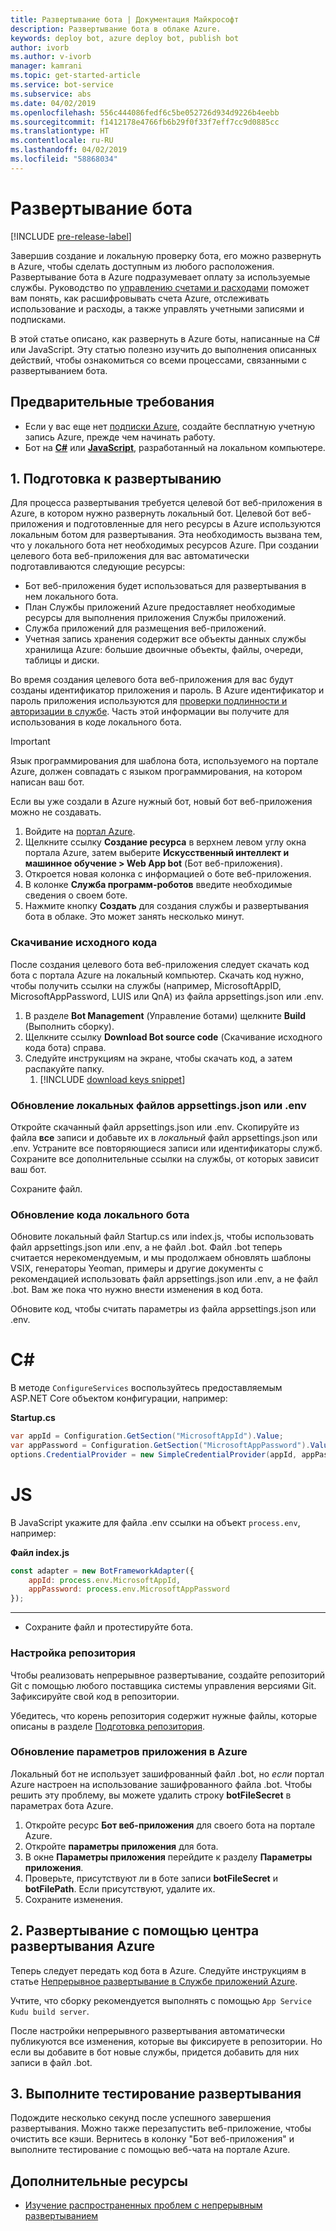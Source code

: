 ```yaml
---
title: Развертывание бота | Документация Майкрософт
description: Развертывание бота в облаке Azure.
keywords: deploy bot, azure deploy bot, publish bot
author: ivorb
ms.author: v-ivorb
manager: kamrani
ms.topic: get-started-article
ms.service: bot-service
ms.subservice: abs
ms.date: 04/02/2019
ms.openlocfilehash: 556c444086fedf6c5be052726d934d9226b4eebb
ms.sourcegitcommit: f1412178e4766fb6b29f0f33f7eff7cc9d0885cc
ms.translationtype: HT
ms.contentlocale: ru-RU
ms.lasthandoff: 04/02/2019
ms.locfileid: "58868034"
---
```

# <a name="deploy-your-bot"></a>Развертывание бота

[!INCLUDE [pre-release-label](./includes/pre-release-label.md)]

Завершив создание и локальную проверку бота, его можно развернуть в Azure, чтобы сделать доступным из любого расположения. Развертывание бота в Azure подразумевает оплату за используемые службы. Руководство по [управлению счетами и расходами](https://docs.microsoft.com/en-us/azure/billing/) поможет вам понять, как расшифровывать счета Azure, отслеживать использование и расходы, а также управлять учетными записями и подписками.

В этой статье описано, как развернуть в Azure боты, написанные на C# или JavaScript. Эту статью полезно изучить до выполнения описанных действий, чтобы ознакомиться со всеми процессами, связанными с развертыванием бота.

## <a name="prerequisites"></a>Предварительные требования
- Если у вас еще нет [ подписки Azure](http://portal.azure.com), создайте бесплатную учетную запись Azure, прежде чем начинать работу.
- Бот на [**C#**](./dotnet/bot-builder-dotnet-sdk-quickstart.md) или [**JavaScript**](./javascript/bot-builder-javascript-quickstart.md), разработанный на локальном компьютере.

## <a name="1-prepare-for-deployment"></a>1. Подготовка к развертыванию
Для процесса развертывания требуется целевой бот веб-приложения в Azure, в котором нужно развернуть локальный бот. Целевой бот веб-приложения и подготовленные для него ресурсы в Azure используются локальным ботом для развертывания. Эта необходимость вызвана тем, что у локального бота нет необходимых ресурсов Azure. При создании целевого бота веб-приложения для вас автоматически подготавливаются следующие ресурсы:
-   Бот веб-приложения будет использоваться для развертывания в нем локального бота.
-   План Службы приложений Azure предоставляет необходимые ресурсы для выполнения приложения Службы приложений.
-   Служба приложений для размещения веб-приложений.
-   Учетная запись хранения содержит все объекты данных службы хранилища Azure: большие двоичные объекты, файлы, очереди, таблицы и диски.

Во время создания целевого бота веб-приложения для вас будут созданы идентификатор приложения и пароль. В Azure идентификатор и пароль приложения используются для [проверки подлинности и авторизации в службе](https://docs.microsoft.com/azure/app-service/overview-authentication-authorization). Часть этой информации вы получите для использования в коде локального бота. 

> [!IMPORTANT]
> Язык программирования для шаблона бота, используемого на портале Azure, должен совпадать с языком программирования, на котором написан ваш бот.

Если вы уже создали в Azure нужный бот, новый бот веб-приложения можно не создавать.

1. Войдите на [портал Azure](https://portal.azure.com).
1. Щелкните ссылку **Создание ресурса** в верхнем левом углу окна портала Azure, затем выберите **Искусственный интеллект и машинное обучение > Web App bot** (Бот веб-приложения).
1. Откроется новая колонка с информацией о боте веб-приложения. 
1. В колонке **Служба программ-роботов**  введите необходимые сведения о своем боте.
1. Нажмите кнопку **Создать** для создания службы и развертывания бота в облаке. Это может занять несколько минут.

### <a name="download-the-source-code"></a>Скачивание исходного кода
После создания целевого бота веб-приложения следует скачать код бота с портала Azure на локальный компьютер. Скачать код нужно, чтобы получить ссылки на службы (например, MicrosoftAppID, MicrosoftAppPassword, LUIS или QnA) из файла appsettings.json или .env. 

1. В разделе **Bot Management** (Управление ботами) щелкните **Build** (Выполнить сборку).
1. Щелкните ссылку **Download Bot source code** (Скачивание исходного кода бота) справа.
1. Следуйте инструкциям на экране, чтобы скачать код, а затем распакуйте папку.
    1. [!INCLUDE [download keys snippet](~/includes/snippet-abs-key-download.md)]

### <a name="update-your-local-appsettingsjson-or-env-file"></a>Обновление локальных файлов appsettings.json или .env

Откройте скачанный файл appsettings.json или .env. Скопируйте из файла **все** записи и добавьте их в _локальный_ файл appsettings.json или .env. Устраните все повторяющиеся записи или идентификаторы служб. Сохраните все дополнительные ссылки на службы, от которых зависит ваш бот.

Сохраните файл.

### <a name="update-local-bot-code"></a>Обновление кода локального бота
Обновите локальный файл Startup.cs или index.js, чтобы использовать файл appsettings.json или .env, а не файл .bot. Файл .bot теперь считается нерекомендуемым, и мы продолжаем обновлять шаблоны VSIX, генераторы Yeoman, примеры и другие документы с рекомендацией использовать файл appsettings.json или .env, а не файл .bot. Вам же пока что нужно внести изменения в код бота. 

Обновите код, чтобы считать параметры из файла appsettings.json или .env. 

# [<a name="c"></a>C#](#tab/csharp)
В методе `ConfigureServices` воспользуйтесь предоставляемым ASP.NET Core объектом конфигурации, например: 

**Startup.cs**
```csharp
var appId = Configuration.GetSection("MicrosoftAppId").Value;
var appPassword = Configuration.GetSection("MicrosoftAppPassword").Value;
options.CredentialProvider = new SimpleCredentialProvider(appId, appPassword);
```

# [<a name="js"></a>JS](#tab/js)

В JavaScript укажите для файла .env ссылки на объект `process.env`, например:
   
**Файл index.js**

```js
const adapter = new BotFrameworkAdapter({
    appId: process.env.MicrosoftAppId,
    appPassword: process.env.MicrosoftAppPassword
});
```
---

- Сохраните файл и протестируйте бота.

### <a name="setup-a-repository"></a>Настройка репозитория

Чтобы реализовать непрерывное развертывание, создайте репозиторий Git с помощью любого поставщика системы управления версиями Git. Зафиксируйте свой код в репозитории.

Убедитесь, что корень репозитория содержит нужные файлы, которые описаны в разделе [Подготовка репозитория](https://docs.microsoft.com/azure/app-service/deploy-continuous-deployment#prepare-your-repository).

### <a name="update-app-settings-in-azure"></a>Обновление параметров приложения в Azure
Локальный бот не использует зашифрованный файл .bot, но _если_ портал Azure настроен на использование зашифрованного файла .bot. Чтобы решить эту проблему, вы можете удалить строку **botFileSecret** в параметрах бота Azure.
1. Откройте ресурс **Бот веб-приложения** для своего бота на портале Azure.
1. Откройте **параметры приложения** для бота.
1. В окне **Параметры приложения** перейдите к разделу **Параметры приложения**.
1. Проверьте, присутствуют ли в боте записи **botFileSecret** и **botFilePath**. Если присутствуют, удалите их.
1. Сохраните изменения.

## <a name="2-deploy-using-azure-deployment-center"></a>2. Развертывание с помощью центра развертывания Azure

Теперь следует передать код бота в Azure. Следуйте инструкциям в статье [Непрерывное развертывание в Службе приложений Azure](https://docs.microsoft.com/azure/app-service/deploy-continuous-deployment).

Учтите, что сборку рекомендуется выполнять с помощью `App Service Kudu build server`.

После настройки непрерывного развертывания автоматически публикуются все изменения, которые вы фиксируете в репозитории. Но если вы добавите в бот новые службы, придется добавить для них записи в файл .bot.

## <a name="3-test-your-deployment"></a>3. Выполните тестирование развертывания

Подождите несколько секунд после успешного завершения развертывания. Можно также перезапустить веб-приложение, чтобы очистить все кэши. Вернитесь в колонку "Бот веб-приложения" и выполните тестирование с помощью веб-чата на портале Azure.

## <a name="additional-resources"></a>Дополнительные ресурсы

- [Изучение распространенных проблем с непрерывным развертыванием](https://github.com/projectkudu/kudu/wiki/Investigating-continuous-deployment)

<!--

## Prerequisites

[!INCLUDE [prerequisite snippet](~/includes/deploy/snippet-prerequisite.md)]


## Deploy JavaScript and C# bots using az cli

You've already created and tested a bot locally, and now you want to deploy it to Azure. These steps assume that you have created the required Azure resources.

[!INCLUDE [az login snippet](~/includes/deploy/snippet-az-login.md)]

### Create a Web App Bot

If you don't already have a resource group to which to publish your bot, create one:

[!INCLUDE [az create group snippet](~/includes/deploy/snippet-az-create-group.md)]

[!INCLUDE [az create web app snippet](~/includes/deploy/snippet-create-web-app.md)]

Before proceeding, read the instructions that apply to you based on the type of email account you use to log in to Azure.

#### MSA email account

If you are using an [MSA](https://en.wikipedia.org/wiki/Microsoft_account) email account, you will need to create the app ID and app password on the Application Registration Portal to use with `az bot create` command.

[!INCLUDE [create bot msa snippet](~/includes/deploy/snippet-create-bot-msa.md)]

#### Business or school account

[!INCLUDE [create bot snippet](~/includes/deploy/snippet-create-bot.md)]

### Download the bot from Azure

Next, download the bot you just created. 
[!INCLUDE [download bot snippet](~/includes/deploy/snippet-download-bot.md)]

[!INCLUDE [download keys snippet](~/includes/snippet-abs-key-download.md)]

### Decrypt the downloaded .bot file and use in your project

The sensitive information in the .bot file is encrypted.

[!INCLUDE [decrypt bot snippet](~/includes/deploy/snippet-decrypt-bot.md)]

### Update the .bot file

If your bot uses LUIS, QnA Maker, or Dispatch services, you will need to add references to them to your .bot file. Otherwise, you can skip this step.

1. Open your bot in the BotFramework Emulator, using the new .bot file. The bot does not need to be running locally.
1. In the **BOT EXPLORER** panel, expand the **SERVICES** section.
1. To add references to LUIS apps, click the plus-sign (+) to the right of **SERVICES**.
   1. Select **Add Language Understanding (LUIS)**.
   1. If it prompts you to log into your Azure account, do so.
   1. It presents a list of LUIS applications you have access to. Select the ones for your bot.
1. To add references to a QnA Maker knowledge base, click the plus-sign (+) to the right of **SERVICES**.
   1. Select **Add QnA Maker**.
   1. If it prompts you to log into your Azure account, do so.
   1. It presents a list of knowledge bases you have access to. Select the ones for your bot.
1. To add references to Dispatch models, click the plus-sign (+) to the right of **SERVICES**.
   1. Select **Add Dispatch**.
   1. If it prompts you to log into your Azure account, do so.
   1. It presents a list of Dispatch models you have access to. Select the ones for your bot.

### Test your bot locally

At this point, your bot should work the same way it did with the old .bot file. Make sure that it works as expected with the new .bot file.

### Publish your bot to Azure

[!INCLUDE [publish snippet](~/includes/deploy/snippet-publish.md)]


[!INCLUDE [clear encryption snippet](~/includes/deploy/snippet-clear-encryption.md)]

## Additional resources

[!INCLUDE [additional resources snippet](~/includes/deploy/snippet-additional-resources.md)]

## Next steps
> [!div class="nextstepaction"]
> [Set up continous deployment](bot-service-build-continuous-deployment.md)

-->
